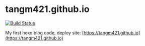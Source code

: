 # tangm421.github.io

[![Build Status](https://travis-ci.com/tangm421/tangm421.github.io.svg?branch=hexo)](https://travis-ci.com/tangm421/tangm421.github.io)

My first hexo blog code, deploy site: [https://tangm421.github.io](https://tangm421.github.io)
